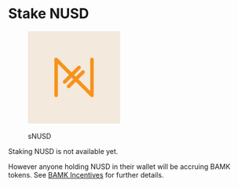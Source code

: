 # Stake NUSD

<div align="left">

<figure><img src="../.gitbook/assets/sNUSD (1).png" alt="" width="188"><figcaption><p>sNUSD</p></figcaption></figure>

</div>

Staking NUSD is not available yet.&#x20;

However anyone holding NUSD in their wallet will be accruing BAMK tokens. See [BAMK Incentives](https://bamkfi.gitbook.io/bamkfi-docs/bamk-of-nakamoto-dollar#bamk-season-1-incentives) for further details.
